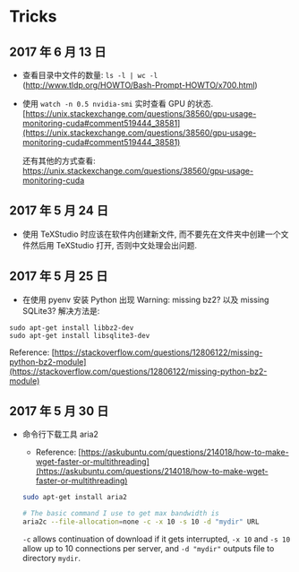 # Tricks

## 2017 年 6 月 13 日

+   查看目录中文件的数量: `ls -l | wc -l`  (http://www.tldp.org/HOWTO/Bash-Prompt-HOWTO/x700.html)

+   使用 `watch -n 0.5 nvidia-smi` 实时查看 GPU 的状态. [https://unix.stackexchange.com/questions/38560/gpu-usage-monitoring-cuda#comment519444_38581](https://unix.stackexchange.com/questions/38560/gpu-usage-monitoring-cuda#comment519444_38581)

    还有其他的方式查看: https://unix.stackexchange.com/questions/38560/gpu-usage-monitoring-cuda

## 2017 年 5 月 24 日

+   使用 TeXStudio 时应该在软件内创建新文件, 而不要先在文件夹中创建一个文件然后用 TeXStudio 打开, 否则中文处理会出问题.

## 2017 年 5 月 25 日
+ 在使用 pyenv 安装 Python 出现 Warning: missing bz2? 以及 missing SQLite3? 解决方法是:

```
sudo apt-get install libbz2-dev
sudo apt-get install libsqlite3-dev
```

Reference: [https://stackoverflow.com/questions/12806122/missing-python-bz2-module](https://stackoverflow.com/questions/12806122/missing-python-bz2-module)

## 2017 年 5 月 30 日

+ 命令行下载工具 aria2 

  + Reference: [https://askubuntu.com/questions/214018/how-to-make-wget-faster-or-multithreading](https://askubuntu.com/questions/214018/how-to-make-wget-faster-or-multithreading)

  ```bash
  sudo apt-get install aria2

  # The basic command I use to get max bandwidth is
  aria2c --file-allocation=none -c -x 10 -s 10 -d "mydir" URL
  ```

  `-c` allows continuation of download if it gets interrupted, `-x 10` and `-s 10` allow up to 10 connections per server, and `-d "mydir"` outputs file to directory `mydir`.